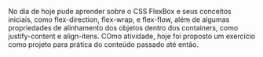 No dia de hoje pude aprender sobre o CSS FlexBox e seus conceitos iniciais, como flex-direction, flex-wrap, e flex-flow, além de algumas propriedades de alinhamento dos objetos dentro dos containers, como justify-content e align-itens. COmo atividade, hoje foi proposto um exercício como projeto para prática do conteúdo passado até então.